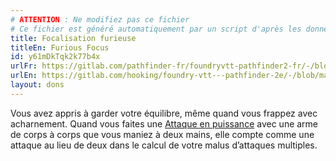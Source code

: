 ```yaml
---
# ATTENTION : Ne modifiez pas ce fichier
# Ce fichier est généré automatiquement par un script d'après les données du module Foundry VTT officiel et de sa traduction
title: Focalisation furieuse
titleEn: Furious Focus
id: y61mDkTqk2k77b4x
urlFr: https://gitlab.com/pathfinder-fr/foundryvtt-pathfinder2-fr/-/blob/master/data/feats/y61mDkTqk2k77b4x.htm
urlEn: https://gitlab.com/hooking/foundry-vtt---pathfinder-2e/-/blob/master/packs/data/feats.db/furious-focus.json
layout: dons
---
```

Vous avez appris à garder votre équilibre, même quand vous frappez avec acharnement. Quand vous faites une [Attaque en puissance](attaque-en-puissance.html) avec une arme de corps à corps que vous maniez à deux mains, elle compte comme une attaque au lieu de deux dans le calcul de votre malus d’attaques multiples.
